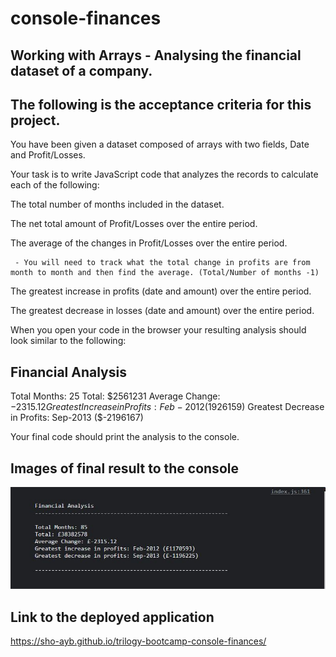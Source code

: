 # console-finances

## Working with Arrays - Analysing the financial dataset of a company.

## The following is the acceptance criteria for this project.

You have been given a dataset composed of arrays with two fields, Date and Profit/Losses.

Your task is to write JavaScript code that analyzes the records to calculate each of the following:

The total number of months included in the dataset.

The net total amount of Profit/Losses over the entire period.

The average of the changes in Profit/Losses over the entire period.

     - You will need to track what the total change in profits are from month to month and then find the average. (Total/Number of months -1)

The greatest increase in profits (date and amount) over the entire period.

The greatest decrease in losses (date and amount) over the entire period.

When you open your code in the browser your resulting analysis should look similar to the following:

## Financial Analysis

Total Months: 25
Total: $2561231
Average  Change: $-2315.12
Greatest Increase in Profits: Feb-2012 ($1926159)
Greatest Decrease in Profits: Sep-2013 ($-2196167)

Your final code should print the analysis to the console.

## Images of final result to the console

![Financial Report In The Console](./console-capture-of-financial-report.JPG)

## Link to the deployed application

https://sho-ayb.github.io/trilogy-bootcamp-console-finances/
